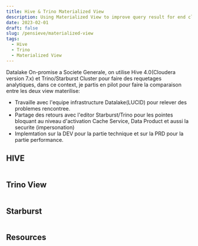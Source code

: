 ```yaml
---
title: Hive & Trino Materialized View
description: Using Materialized View to improve query result for end client.
date: 2023-02-01
draft: false
slug: /pensieve/materialized-view
tags:
  - Hive
  - Trino
  - Materialized View
---
```


Datalake On-promise a Societe Generale, on utilise Hive 4.0(Cloudera version 7.x) et Trino/Starburst Cluster pour faire des requetages analytiques, dans ce context, je partis en pilot pour faire la comparaison entre les deux view materilise:

- Travaille avec l'equipe infrastructure Datalake(LUCID) pour relever des problemes rencontree.
- Partage des retours avec l'editor Starburst/Trino pour les pointes bloquant au niveau d'activation Cache Service, Data Product et aussi la securite (impersonation)
- Implemtation sur la DEV pour la partie technique et sur la PRD pour la partie performance.

## HIVE

```sql

```

## Trino View

```sql

```

## Starburst

```sql

```

## Resources
